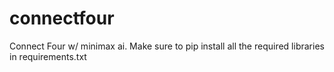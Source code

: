 # connectfour
Connect Four w/ minimax ai.
Make sure to pip install all the required libraries in requirements.txt
